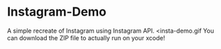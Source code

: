 # Instagram-Demo
A simple recreate of Instagram using Instagram API.
<insta-demo.gif
You can download the ZIP file to actually run on your xcode!
